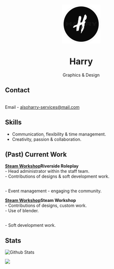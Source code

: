 <br />
<p align="center">
  <a href="https://github.com/Harry310/">
    <img src="images/logo.png" alt="Logo" class="center" "width="128" height="128">
  </a>

  <h1 align="center">Harry</h1>

  <p align="center">
     Graphics & Design
    <br />
                  
## Contact
<br />Email - [alsoharry-services@mail.com](mailto:alsoharry-services@mail.com)

## Skills
- Communication, flexibility & time management.
- Creativity, passion & collaboration.

## (Past) Current Work
<p><strong><a href="https://riverside-roleplay.com">Steam Workshop</a>Riverside Roleplay</strong>
<br />- Head administrator within the staff team.
<br />- Contributions of designs & soft development work.</p>
<br />- Event management - engaging the community.</p>

<p><strong><a href="https://steamcommunity.com/profiles/76561198879159509/myworkshopfiles/?appid=4000">Steam Workshop</a>Steam Workshop</strong>
<br />- Contributions of designs, custom work.
<br />- Use of blender.</p>
<br />- Soft development work.</p>

## Stats
![Github Stats](https://github-readme-stats.vercel.app/api?username=Harry310)

![](https://komarev.com/ghpvc/?username=Harry310&color=grey)

